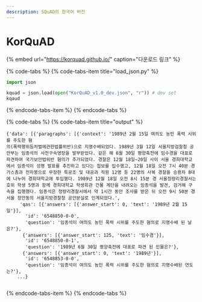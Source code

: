 ```yaml
---
description: SQuAD의 한국어 버전
---
```


# KorQuAD

{% embed url="https://korquad.github.io/" caption="다운로드 링크" %}

{% code-tabs %}
{% code-tabs-item title="load\_json.py" %}
```python
import json

kquad = json.load(open("KorQuAD_v1.0_dev.json", "r")) # dev set
kqaud
```
{% endcode-tabs-item %}
{% endcode-tabs %}

{% code-tabs %}
{% code-tabs-item title="output" %}
```text
{'data': [{'paragraphs': [{'context': '1989년 2월 15일 여의도 농민 폭력 시위를 주도한 혐
의(폭력행위등처벌에관한법률위반)으로 지명수배되었다. 1989년 3월 12일 서울지방검찰청 공안부는 임종석의 사전구속영장을 발부받았다. 같은 해 6월 30일 평양축전에 임수경을 대표로 파견하여 국가보안법위반 혐의가 추가되었다. 경찰은 12월 18일~20일 사이 서울 경희대학교에서 임종석이 성명 발표를 추진하고 있다는 첩보를 입수했고, 12월 18일 오전 7시 40분 경 가스총과 전자봉으로 무장한 특공조 및 대공과 직원 12명 등 22명의 사복 경찰을 승용차 8대에 나누어 경희대학교에 투입했다. 1989년 12월 18일 오전 8시 15분 경 서울청량리경찰서는 호위 학생 5명과 함께 경희대학교 학생회관 건물 계단을 내려오는 임종석을 발견, 검거해 구속을 집행했다. 임종석은 청량리경찰서에서 약 1시간 동안 조사를 받은 뒤 오전 9시 50분 경 서울 장안동의 서울지방경찰청 공안분실로 인계되었다.',
     'qas': [{'answers': [{'answer_start': 0, 'text': '1989년 2월 15일'}],
       'id': '6548850-0-0',
       'question': '임종석이 여의도 농민 폭력 시위를 주도한 혐의로 지명수배 된 날은?'},
      {'answers': [{'answer_start': 125, 'text': '임수경'}],
       'id': '6548850-0-1',
       'question': '1989년 6월 30일 평양축전에 대표로 파견 된 인물은?'},
      {'answers': [{'answer_start': 0, 'text': '1989년'}],
       'id': '6548853-0-0',
       'question': '임종석이 여의도 농민 폭력 시위를 주도한 혐의로 지명수배된 연도는?'},
    ...}
   
```
{% endcode-tabs-item %}
{% endcode-tabs %}

